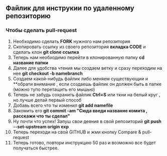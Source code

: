 ## Файлик для инструкии по удаленному репозиторию

### Чтобы сделать pull-request

1. Необходимо сделать **FORK** нужного нам репозитория
2. Скопировать ссылку  из своего репозитория **вкладка CODE** и сделать клон 
**git clone ссылка** 
3. Теперь нам необходимо перейти в клонированную папку 
**cd название папки**
4. Далее для удобства чтения мы создаем ветку и сразу переходим на нее 
**git checkout -b namebranch**
5. Создаем какой-нибудь файлик либо меняем существующии и **обрати внимание , если создаешь файлик он должен быть в папке (можно тупо перетащить его мышью)
6. Теперь не забудь сохранить файлик **Ctrl+S** или ткни на белый круг , но лучше делай первый способ
7. Добавь всего что ты изменил **git add namefile**
8. Закомить его **git commit -am "Сюда введи название комита , расскажи что ты сделал"**
9. Ну почти что успех! Запуш свои деяния в свой репозиторий **git push --set-upstream origin exp**
10. Теперь переходи на свой GITHUB и жми кнопку Compare & pull-request
11. Теперь готово, повтори инструкцию 50 раз и возможно все будет получаться быстрее.